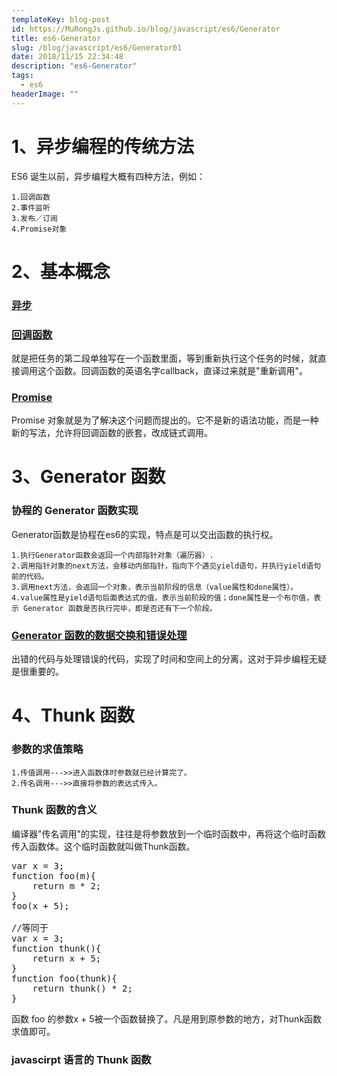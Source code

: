 ```yaml
---
templateKey: blog-post
id: https://MuRongJs.github.io/blog/javascript/es6/Generator
title: es6-Generator
slug: /blog/javascript/es6/Generator01
date: 2018/11/15 22:34:48 
description: "es6-Generator"
tags:
  - es6
headerImage: ""
---
```

# 1、异步编程的传统方法 #
ES6 诞生以前，异步编程大概有四种方法，例如：

    1.回调函数
    2.事件监听
    3.发布／订阅
    4.Promise对象
# 2、基本概念 #
### [异步](http://es6.ruanyifeng.com/#docs/generator-async#%E5%BC%82%E6%AD%A5) ###
### [回调函数](http://es6.ruanyifeng.com/#docs/generator-async#%E5%9B%9E%E8%B0%83%E5%87%BD%E6%95%B0) ###
就是把任务的第二段单独写在一个函数里面，等到重新执行这个任务的时候，就直接调用这个函数。回调函数的英语名字callback，直译过来就是"重新调用"。
### [Promise](http://es6.ruanyifeng.com/#docs/generator-async#Promise) ###
Promise 对象就是为了解决这个问题而提出的。它不是新的语法功能，而是一种新的写法，允许将回调函数的嵌套，改成链式调用。
# 3、Generator 函数 #
### 协程的 Generator 函数实现 ###
Generator函数是协程在es6的实现，特点是可以交出函数的执行权。

    1.执行Generator函数会返回一个内部指针对象（遍历器）.
    2.调用指针对象的next方法，会移动内部指针，指向下个遇见yield语句，并执行yield语句前的代码。
    3.调用next方法，会返回一个对象，表示当前阶段的信息（value属性和done属性）。
    4.value属性是yield语句后面表达式的值，表示当前阶段的值；done属性是一个布尔值，表示 Generator 函数是否执行完毕，即是否还有下一个阶段。
### [Generator 函数的数据交换和错误处理](http://es6.ruanyifeng.com/#docs/generator-async#Generator-%E5%87%BD%E6%95%B0%E7%9A%84%E6%95%B0%E6%8D%AE%E4%BA%A4%E6%8D%A2%E5%92%8C%E9%94%99%E8%AF%AF%E5%A4%84%E7%90%86) ###

出错的代码与处理错误的代码，实现了时间和空间上的分离，这对于异步编程无疑是很重要的。
# 4、Thunk 函数 #
### 参数的求值策略 ###
    1.传值调用--->>进入函数体时参数就已经计算完了。
    2.传名调用--->>直接将参数的表达式传入。
### Thunk 函数的含义 ###
编译器"传名调用"的实现，往往是将参数放到一个临时函数中，再将这个临时函数传入函数体。这个临时函数就叫做Thunk函数。
<pre>
var x = 3;
function foo(m){
    return m * 2;
}
foo(x + 5);

//等同于
var x = 3;
function thunk(){
    return x + 5;
}
function foo(thunk){
    return thunk() * 2;
}
</pre>
函数 foo 的参数x + 5被一个函数替换了。凡是用到原参数的地方，对Thunk函数求值即可。
### javascirpt 语言的 Thunk 函数 ###



